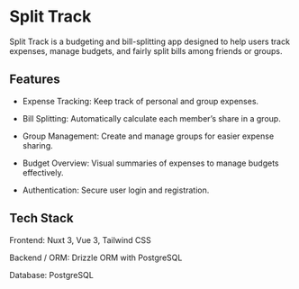 # Split Track

Split Track is a budgeting and bill-splitting app designed to help users track expenses,
manage budgets, and fairly split bills among friends or groups.

## Features

-   Expense Tracking: Keep track of personal and group expenses.

-   Bill Splitting: Automatically calculate each member’s share in a group.

-   Group Management: Create and manage groups for easier expense sharing.

-   Budget Overview: Visual summaries of expenses to manage budgets effectively.

-   Authentication: Secure user login and registration.

## Tech Stack

Frontend: Nuxt 3, Vue 3, Tailwind CSS

Backend / ORM: Drizzle ORM with PostgreSQL

Database: PostgreSQL
